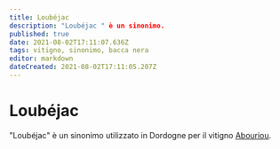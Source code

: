 ```yaml
---
title: Loubéjac 
description: "Loubéjac " è un sinonimo.
published: true
date: 2021-08-02T17:11:07.636Z
tags: vitigno, sinonimo, bacca nera
editor: markdown
dateCreated: 2021-08-02T17:11:05.207Z
---
```


# Loubéjac
"Loubéjac" è un sinonimo utilizzato in Dordogne per il vitigno [Abouriou](/vitigni/Francia/bacca-nera/abouriou).